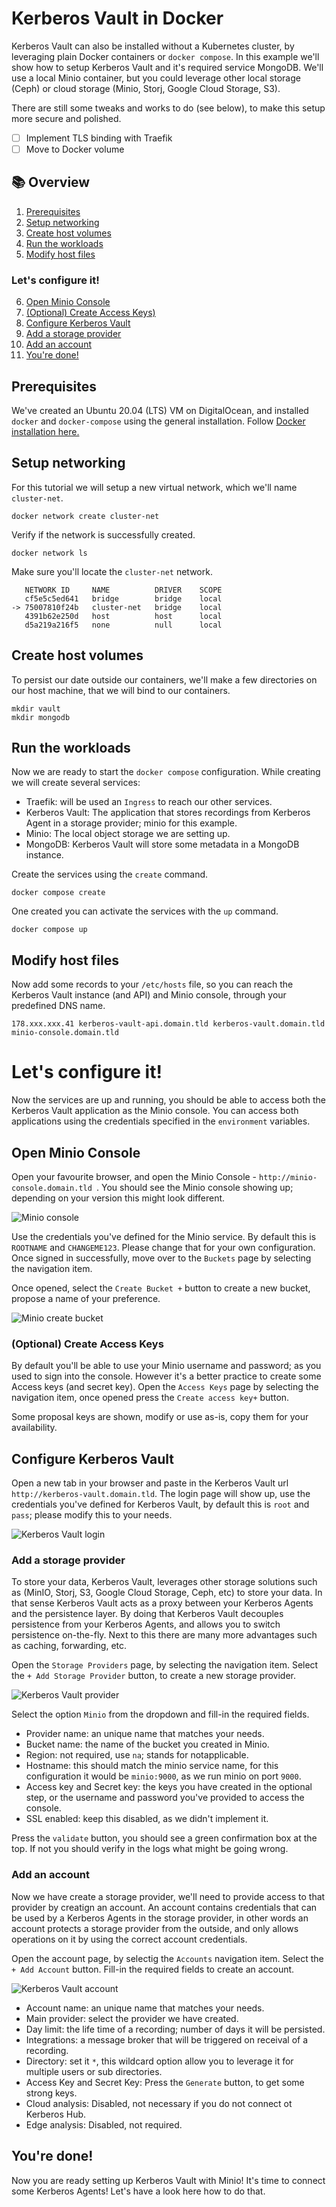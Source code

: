 # Kerberos Vault in Docker

Kerberos Vault can also be installed without a Kubernetes cluster, by leveraging plain Docker containers or `docker compose`. In this example we'll show how to setup Kerberos Vault and it's required service MongoDB. We'll use a local Minio container, but you could leverage other local storage (Ceph) or cloud storage (Minio, Storj, Google Cloud Storage, S3).

There are still some tweaks and works to do (see below), to make this setup more secure and polished.

- [ ] Implement TLS binding with Traefik
- [ ] Move to Docker volume

## :books: Overview

1. [Prerequisites](#prerequisites)
2. [Setup networking](#setup-networking)
3. [Create host volumes](#create-host-volumes)
4. [Run the workloads](#run-the-workloads)
5. [Modify host files](#modify-host-files)

### Let's configure it!

6. [Open Minio Console](#open-minio-console)
7. [(Optional) Create Access Keys)](#optional-create-access-keys)
8. [Configure Kerberos Vault](#configure-kerberos-vault)
9. [Add a storage provider](#add-a-storage-provider)
10.  [Add an account](#add-an-account)
11.  [You're done!](#youre-done)

## Prerequisites

We've created an Ubuntu 20.04 (LTS) VM on DigitalOcean, and installed `docker` and `docker-compose` using the general installation. Follow [Docker installation here.](https://docs.docker.com/engine/install/ubuntu/)

## Setup networking

For this tutorial we will setup a new virtual network, which we'll name `cluster-net`.

    docker network create cluster-net

Verify if the network is successfully created.

    docker network ls

Make sure you'll locate the `cluster-net` network.

       NETWORK ID     NAME          DRIVER    SCOPE
       cf5e5c5ed641   bridge        bridge    local
    -> 75007810f24b   cluster-net   bridge    local
       4391b62e250d   host          host      local
       d5a219a216f5   none          null      local

## Create host volumes

To persist our date outside our containers, we'll make a few directories on our host machine, that we will bind to our containers.

    mkdir vault
    mkdir mongodb

## Run the workloads

Now we are ready to start the `docker compose` configuration. While creating we will create several services:

- Traefik: will be used an `Ingress` to reach our other services.
- Kerberos Vault: The application that stores recordings from Kerberos Agent in a storage provider; minio for this example.
- Minio: The local object storage we are setting up.
- MongoDB: Kerberos Vault will store some metadata in a MongoDB instance.

Create the services using the `create` command.

    docker compose create

One created you can activate the services with the `up` command.

    docker compose up

## Modify host files

Now add some records to your `/etc/hosts` file, so you can reach the Kerberos Vault instance (and API) and Minio console, through your predefined DNS name.

    178.xxx.xxx.41 kerberos-vault-api.domain.tld kerberos-vault.domain.tld minio-console.domain.tld 

# Let's configure it!

Now the services are up and running, you should be able to access both the Kerberos Vault application as the Minio console. You can access both applications using the credentials specified in the `environment` variables.

## Open Minio Console

Open your favourite browser, and open the Minio Console - `http://minio-console.domain.tld `. You should see the Minio console showing up; depending on your version this might look different.

![Minio console](assets/minio-console.png)

Use the credentials you've defined for the Minio service. By default this is `ROOTNAME` and `CHANGEME123`. Please change that for your own configuration. Once signed in successfully, move over to the `Buckets` page by selecting the navigation item.

Once opened, select the `Create Bucket +` button to create a new bucket, propose a name of your preference. 

![Minio create bucket](assets/minio-create-bucket.png)

### (Optional) Create Access Keys

By default you'll be able to use your Minio username and password; as you used to sign into the console. However it's a better practice to create some Access keys (and secret key). Open the `Access Keys` page by selecting the navigation item, once opened press the `Create access key+` button. 

Some proposal keys are shown, modify or use as-is, copy them for your availability.

## Configure Kerberos Vault

Open a new tab in your browser and paste in the Kerberos Vault url `http://kerberos-vault.domain.tld`. The login page will show up, use the credentials you've defined for Kerberos Vault, by default this is `root` and `pass`; please modify this to your needs.

![Kerberos Vault login](assets/kerberosvault-login.png)

### Add a storage provider

To store your data, Kerberos Vault, leverages other storage solutions such as (MinIO, Storj, S3, Google Cloud Storage, Ceph, etc) to store your data. In that sense Kerberos Vault acts as a proxy between your Kerberos Agents and the persistence layer. By doing that Kerberos Vault decouples persistence from your Kerberos Agents, and allows you to switch persistence on-the-fly. Next to this there are many more advantages such as caching, forwarding, etc.

Open the `Storage Providers` page, by selecting the navigation item. Select the `+ Add Storage Provider` button, to create a new storage provider.

![Kerberos Vault provider](assets/kerberosvault-addprovider.png)

Select the option `Minio` from the dropdown and fill-in the required fields.

- Provider name: an unique name that matches your needs.
- Bucket name: the name of the bucket you created in Minio.
- Region: not required, use `na`; stands for notapplicable.
- Hostname: this should match the minio service name, for this configuration it would be `minio:9000`, as we run minio on port `9000`.
- Access key and Secret key: the keys you have created in the optional step, or the username and password you've provided to access the console.
- SSL enabled: keep this disabled, as we didn't implement it.

Press the `validate` button, you should see a green confirmation box at the top. If not you should verify in the logs what might be going wrong.

### Add an account

Now we have create a storage provider, we'll need to provide access to that provider by creatign an account. An account contains credentials that can be used by a Kerberos Agents in the storage provider, in other words an account protects a storage provider from the outside, and only allows operations on it by using the correct account credentials.

Open the account page, by selectig the `Accounts` navigation item. Select the `+ Add Account` button. Fill-in the required fields to create an account.

![Kerberos Vault account](assets/kerberosvault-addaccount.png)

- Account name: an unique name that matches your needs.
- Main provider: select the provider we have created.
- Day limit: the life time of a recording; number of days it will be persisted.
- Integrations: a message broker that will be triggered on receival of a recording.
- Directory: set it `*`, this wildcard option allow you to leverage it for multiple users or sub directories.
- Access Key and Secret Key: Press the `Generate` button, to get some strong keys.
- Cloud analysis: Disabled, not necessary if you do not connect ot Kerberos Hub.
- Edge analysis: Disabled, not required.

## You're done!

Now you are ready setting up Kerberos Vault with Minio! It's time to connect some Kerberos Agents! Let's have a look here how to do that.